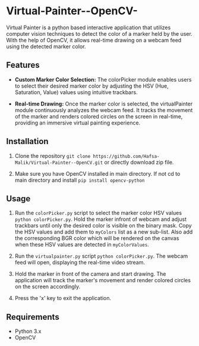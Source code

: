 # Virtual-Painter--OpenCV-
Virtual Painter is a python based interactive application that utilizes computer vision techniques to detect the color of a marker held by the user. With the help of OpenCV, it allows real-time drawing on a webcam feed using the detected marker color.

## Features

- **Custom Marker Color Selection:** The colorPicker module enables users to select their desired marker color by adjusting the HSV (Hue, Saturation, Value) values using intuitive trackbars.

- **Real-time Drawing:** Once the marker color is selected, the virtualPainter module continuously analyzes the webcam feed. It tracks the movement of the marker and renders colored circles on the screen in real-time, providing an immersive virtual painting experience.

## Installation

1. Clone the repository `git clone https://github.com/Hafsa-Malik/Virtual-Painter--OpenCV.git` or directly download zip file.

2. Make sure you have OpenCV installed in main directory. If not cd to main directory and install `pip install opencv-python`


## Usage

1. Run the `colorPicker.py` script to select the marker color HSV values `python colorPicker.py`. Hold the marker infront of webcam and adjust trackbars until only the desired color is visible on the binary mask. Copy the HSV values and add them to `myColors` list as a new sub-list. Also add the corresponding BGR color which will be rendered on the canvas when these HSV values are detected in `myColorValues`.

2. Run the `virtualpainter.py` script `python colorPicker.py`. The webcam feed will open, displaying the real-time video stream.

3. Hold the marker in front of the camera and start drawing. The application will track the marker's movement and render colored circles on the screen accordingly.

4. Press the 'x' key to exit the application.


## Requirements

- Python 3.x
- OpenCV

